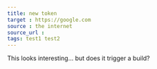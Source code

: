 ```yaml
---
title: new token
target : https://google.com
source : the internet
source_url : 
tags: test1 test2
---
```


This looks interesting... but does it trigger a build?